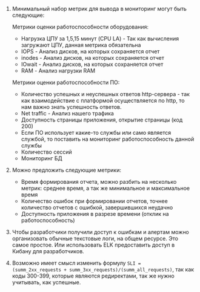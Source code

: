 1. Минимальный набор метрик для вывода в мониторинг могут быть следующие:

    <p>Метрики оценки работоспособности оборудования:</p>
   
   * Нагрузка ЦПУ за 1,5,15 минут (CPU LA) - Так как вычисления загружают ЦПУ, данная метрика обязательна
   * IOPS - Анализ дисков, на которых сохраняется отчет 
   * inodes - Анализ дисков, на которых сохраняется отчет 
   * IOwait - Анализ дисков, на которых сохраняется отчет 
   * RAM - Анализ нагрузки RAM

    Метрики оценки работоспособности ПО:
   * Количество успешных и неуспешных ответов http-сервера - так как взаимодействие с платформой осуществляется по http, то нам важно знать успешность ответов.
   * Net traffic - Анализ нашего трафика
   * Доступность страницы приложения, открытие страницы (код 200)
   * Если ПО использует какие-то службы или само является службой, то поставить на мониторинг работоспособность данной службы
   * Количество сессий
   * Мониторинг БД
   
2. Можно предложить следующие метрики:
   * Время формирования отчета, можно разбить на несколько метрик: среднее время, а так же минимальное и максимальное время
   * Количество ошибок при формировании отчетов, точнее количество отчетов с ошибкой, завершившихся неудачно
   * Доступность приложения в разрезе времени (отклик на работоспособность)

3. Чтобы разработчики получили доступ к ошибкам и алертам можно организовать обычные текстовые логи, на общем ресурсе. Это самое простое. Или использовать ELK предоставить доступ в Кибану для разработчиков.
4. Возможно имеет смысл изменить формулу <code>SLI = (summ_2xx_requests + summ_3xx_requests)/(summ_all_requests)</code>, так как коды 300-399, которые являются редиректами, так же нужно учитывать, как успешные.